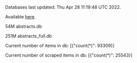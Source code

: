 Databases last updated: Thu Apr 28 11:19:48 UTC 2022. 

Available [here](https://github.com/cbeauhilton/ash-db/releases).


54M	abstracts.db

251M	abstracts_full.db

Current number of items in db:
[{"count(*)": 93309}]

Current number of scraped items in db:
[{"count(*)": 25543}]
